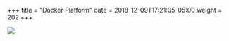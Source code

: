 +++
title = "Docker Platform"
date = 2018-12-09T17:21:05-05:00
weight = 202
+++

![](/images/docker/platform.png) 





